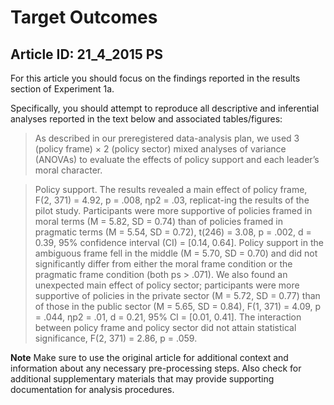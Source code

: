 # Target Outcomes
## Article ID: 21_4_2015 PS

For this article you should focus on the findings reported in the results section of Experiment 1a.

Specifically, you should attempt to reproduce all descriptive and inferential analyses reported in the text below and associated tables/figures:

> As described in our preregistered data-analysis plan, we used 3 (policy frame) × 2 (policy sector) mixed  analyses of variance (ANOVAs) to evaluate the effects of  policy support and each leader’s moral character.

> Policy  support. The  results  revealed  a  main  effect  of  policy frame, F(2, 371) = 4.92, p = .008, ηp2 = .03, replicat-ing the results of the pilot study. Participants were more supportive of policies framed in moral terms (M = 5.82, SD  =  0.74)  than  of  policies  framed  in  pragmatic  terms  (M = 5.54, SD = 0.72), t(246) = 3.08, p = .002, d = 0.39, 95% confidence interval (CI) = [0.14, 0.64]. Policy support in the ambiguous frame fell in the middle (M = 5.70, SD = 0.70) and did not significantly differ from either the moral frame condition or the pragmatic frame condition (both ps  >  .071).  We  also  found  an  unexpected  main  effect  of  policy  sector;  participants  were  more  supportive  of  policies in the private sector (M = 5.72, SD = 0.77) than of those in the public sector (M = 5.65, SD = 0.84), F(1, 371) = 4.09, p = .044, ηp2 = .01, d = 0.21, 95% CI = [0.01, 0.41].  The  interaction  between  policy  frame  and  policy  sector  did  not  attain  statistical  significance,  F(2,  371)  =  2.86, p = .059.

**Note**
Make sure to use the original article for additional context and information about any necessary pre-processing steps. Also check for additional supplementary materials that may provide supporting documentation for analysis procedures.
